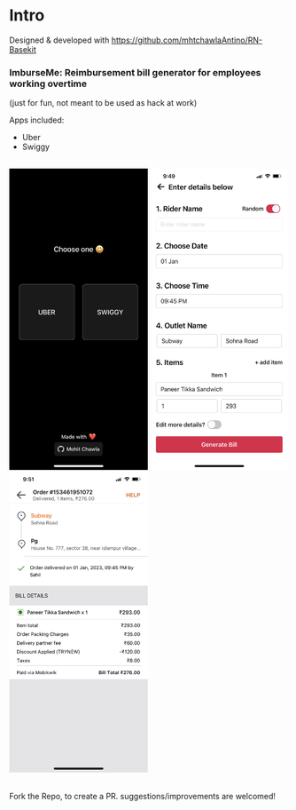 # Intro 

Designed & developed with https://github.com/mhtchawlaAntino/RN-Basekit </br>

### ImburseMe: Reimbursement bill generator for employees working overtime

(just for fun, not meant to be used as hack at work)

Apps included: <br>
- Uber <br>
- Swiggy

<br>

<div>
   <div>
    <img src="https://github.com/MhtChawla/glimpse-of-mywork/blob/main/ImburseMe/1.PNG" width="250" />
    <img src="https://github.com/MhtChawla/glimpse-of-mywork/blob/main/ImburseMe/2.PNG" width="250" />
    <img src="https://github.com/MhtChawla/glimpse-of-mywork/blob/main/ImburseMe/3.PNG" width="250" />
  </div>
</div>

<br> Fork the Repo, to create a PR. suggestions/improvements are welcomed!
